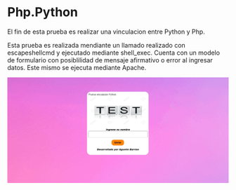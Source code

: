 # Php.Python
El fin de esta prueba es realizar una vinculacion entre Python y Php.

Esta prueba es realizada mendiante un llamado realizado con escapeshellcmd y ejecutado mediante shell_exec.
Cuenta con un modelo de formulario con posiblilidad de mensaje afirmativo o error al ingresar datos. 
Este mismo se ejecuta mediante Apache.

![Image text](https://github.com/agustinbarrios/Php.Python/blob/main/Prueba.jpg)
